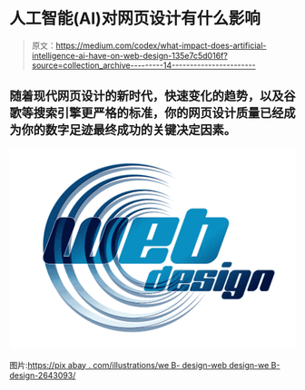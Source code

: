 # 人工智能(AI)对网页设计有什么影响

> 原文：<https://medium.com/codex/what-impact-does-artificial-intelligence-ai-have-on-web-design-135e7c5d016f?source=collection_archive---------14----------------------->

## 随着现代网页设计的新时代，快速变化的趋势，以及谷歌等搜索引擎更严格的标准，你的网页设计质量已经成为你的数字足迹最终成功的关键决定因素。

![](img/f23325e94d61886b90ad8945c2c8a85e.png)

图片:[https://pix abay . com/illustrations/we B- design-web design-we B- design-2643093/](https://pixabay.com/illustrations/web-design-webdesign-web-design-2643093/)